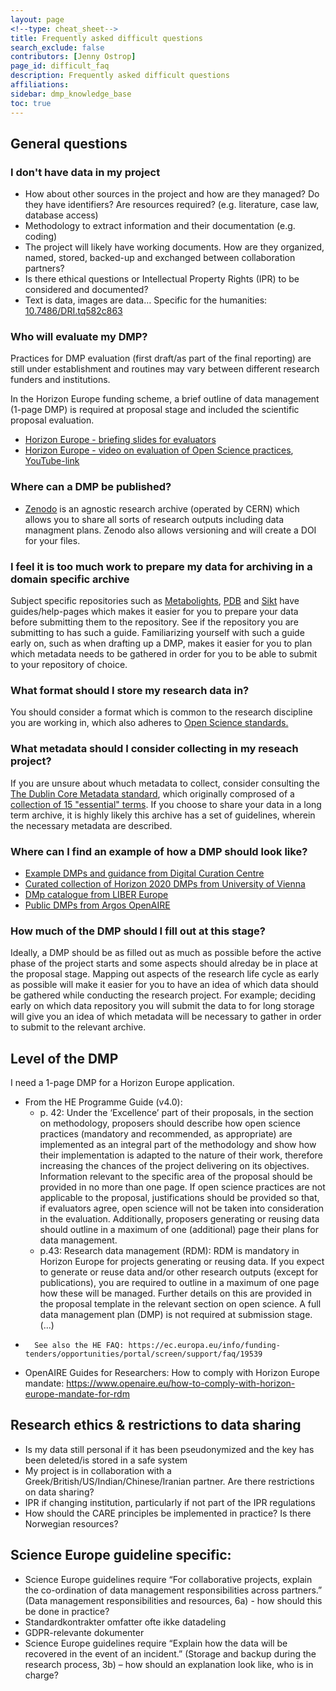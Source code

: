 ```yaml
---
layout: page
<!--type: cheat_sheet-->
title: Frequently asked difficult questions
search_exclude: false
contributors: [Jenny Ostrop]
page_id: difficult_faq
description: Frequently asked difficult questions
affiliations: 
sidebar: dmp_knowledge_base
toc: true
---
```

## General questions

### I don't have data in my project
- How about other sources in the project and how are they managed? Do they have identifiers? Are resources required? (e.g. literature, case law, database access)
- Methodology to extract information and their documentation (e.g. coding)
- The project will likely have working documents. How are they organized, named, stored, backed-up and exchanged between collaboration partners?
- Is there ethical questions or Intellectual Property Rights (IPR) to be considered and documented?
- Text is data, images are data… Specific for the humanities: [10.7486/DRI.tq582c863](https://doi.org/10.7486/DRI.tq582c863)

### Who will evaluate my DMP?
Practices for DMP evaluation (first draft/as part of the final reporting) are still under establishment and routines may vary between different research funders and institutions.

In the Horizon Europe funding scheme, a brief outline of data management (1-page DMP) is required at proposal stage and included the scientific proposal evaluation.
- [Horizon Europe - briefing slides for evaluators](https://ec.europa.eu/info/funding-tenders/opportunities/docs/2021-2027/experts/standard-briefing-slides-for-experts_he_en.pdf)
- [Horizon Europe - video on evaluation of Open Science practices](https://ec.europa.eu/info/funding-tenders/opportunities/portal/screen/support/videos), [YouTube-link](https://www.youtube.com/watch?v=EiJ8RaD3WBw)

<!--- ### Who can quality-control my DMP? -->

### Where can a DMP be published?
- [Zenodo](https://zenodo.org/) is an agnostic research archive (operated by CERN) which allows you to share all sorts of research outputs including data managment plans. Zenodo also allows versioning and will create a DOI for your files.

### I feel it is too much work to prepare my data for archiving in a domain specific archive

Subject specific repositories such as [Metabolights](https://www.ebi.ac.uk/metabolights/editor/guides/Quick_start_Guide/Quick_start_overview), [PDB](https://www.wwpdb.org/deposition/tutorial) and [Sikt](https://sikt.no/tjenester/arkivere-data/klargjore-forskningsdata-arkivering) have guides/help-pages which makes it easier for you to prepare your data before submitting them to the repository. See if the repository you are submitting to has such a guide. Familiarizing yourself with such a guide early on, such as when drafting up a DMP, makes it easier for you to plan which metadata needs to be gathered in order for you to be able to submit to your repository of choice. <!--- Apart from Sikt, these are very geared towards life sciences. If anyone has better examples, please feel free to remove/replace/add  -->

### What format should I store my research data in?
You should consider a format which is common to the research discipline you are working in, which also adheres to [Open Science standards.](https://opendatahandbook.org/guide/en/appendices/file-formats/)

### What metadata should I consider collecting in my reseach project?

If you are unsure about whuch metadata to collect, consider consulting the [The Dublin Core Metadata standard](https://www.dublincore.org/), which originally comprosed of a [collection of 15 "essential" terms](https://www.dublincore.org/specifications/dublin-core/dcmi-terms/#section-3).
If you choose to share your data in a long term archive, it is highly likely this archive has a set of guidelines, wherein the necessary metadata are described. 

<!--- ### What should be considered when writing a DMP for Citizen Science projects? -->

### Where can I find an example of how a DMP should look like?
- [Example DMPs and guidance from Digital Curation Centre](https://www.dcc.ac.uk/resources/data-management-plans/guidance-examples)
- [Curated collection of Horizon 2020 DMPs from University of Vienna](https://phaidra.univie.ac.at/search#?page=1&pagesize=10&collection=o:1140797)
- [DMp catalogue from LIBER Europe](https://libereurope.eu/working-group/research-data-management/plans/)
- [Public DMPs from Argos OpenAIRE](https://argos.openaire.eu/explore-plans)

### How much of the DMP should I fill out at this stage?

Ideally, a DMP should be as filled out as much as possible before the active phase of the project starts and some aspects should alreday be in place at the proposal stage. Mapping out aspects of the research life cycle as early as possible will make it easier for you to have an idea of which data should be gathered while conducting the research project. For example; deciding early on which data repository you will submit the data to for long storage will give you an idea of which metadata will be necessary to gather in order to submit to the relevant archive.

## Level of the DMP

I need a 1-page DMP for a Horizon Europe application.<br/>

- From the HE Programme Guide (v4.0):  
	-	p. 42: Under the ‘Excellence’ part of their proposals, in the section on methodology, proposers should describe how open science practices (mandatory and recommended, as appropriate) are implemented as an integral part of the methodology and show how their implementation is adapted to the nature of their work, therefore increasing the chances of the project delivering on its objectives. Information relevant to the specific area of the proposal should be provided in no more than one page. If open science practices are not applicable to the proposal, justifications should be provided so that, if evaluators agree, open science will not be taken into consideration in the evaluation. Additionally, proposers generating or reusing data should outline in a maximum of one (additional) page their plans for data management.
   	-	p.43: Research data management (RDM): RDM is mandatory in Horizon Europe for projects generating or reusing data. If you expect to generate or reuse data and/or other research outputs (except for publications), you are required to outline in a maximum of one page how these will be managed. Further details on this are provided in the proposal template in the relevant section on open science. A full data management plan (DMP) is not required at submission stage.(...)
-		See also the HE FAQ: https://ec.europa.eu/info/funding-tenders/opportunities/portal/screen/support/faq/19539
-	OpenAIRE Guides for Researchers: How to comply with Horizon Europe mandate: https://www.openaire.eu/how-to-comply-with-horizon-europe-mandate-for-rdm


## Research ethics & restrictions to data sharing

-	Is my data still personal if it has been pseudonymized and the key has been deleted/is stored in a safe system
-	My project is in collaboration with a Greek/British/US/Indian/Chinese/Iranian partner. Are there restrictions on data sharing?
-	IPR if changing institution, particularly if not part of the IPR regulations
-	How should the CARE principles be implemented in practice? Is there Norwegian resources? 


## Science Europe guideline specific:
- Science Europe guidelines require “For collaborative projects, explain the co-ordination of data management responsibilities across partners.” (Data management responsibilities and resources, 6a) - how should this be done in practice?
- Standardkontrakter omfatter ofte ikke datadeling
- GDPR-relevante dokumenter
- Science Europe guidelines require “Explain how the data will be recovered in the event of an incident.” (Storage and backup during the research process, 3b) – how should an explanation look like, who is in charge?

